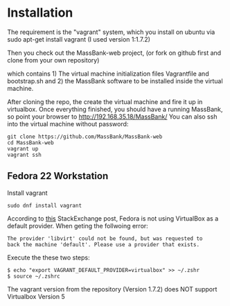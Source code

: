Installation
============

The requirement is the "vagrant" system, which you install on ubuntu via
sudo apt-get install vagrant (I used version 1:1.7.2)

Then you check out the MassBank-web project, 
(or fork on github first and clone from your own repository)

which contains 1) The virtual machine initialization files 
Vagrantfile and bootstrap.sh and 2) the MassBank software 
to be installed inside the virtual machine. 

After cloning the repo, the create the virtual machine 
and fire it up in virtualbox. Once everything finished, 
you  should have a running MassBank, so point your browser 
to http://192.168.35.18/MassBank/ You can also ssh into 
the virtual machine without password:

````
git clone https://github.com/MassBank/MassBank-web
cd MassBank-web 
vagrant up
vagrant ssh
````


## Fedora 22 Workstation

Install vagrant

````
sudo dnf install vagrant
````
According to [this](https://unix.stackexchange.com/questions/194691/use-virtualbox-provider-by-default-on-fedora-21) StackExchange post, Fedora is not using VirtualBox as a default provider.
When geting the follwoing error:

````
The provider 'libvirt' could not be found, but was requested to
back the machine 'default'. Please use a provider that exists.
````
Execute the these two steps:
````
$ echo "export VAGRANT_DEFAULT_PROVIDER=virtualbox" >> ~/.zshr
$ source ~/.zshrc
`````
The vagrant version from the repository (Version 1.7.2) does NOT support Virtualbox Version 5




